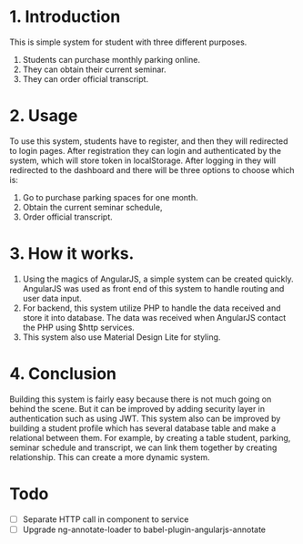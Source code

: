 # 1. Introduction
This is simple system for student with three different purposes.
1. Students can purchase monthly parking online.
2. They can obtain their current seminar.
3. They can order official transcript.

# 2. Usage
To use this system, students have to register, and then they will redirected to login pages.
After registration they can login and authenticated by the system, which will store token in localStorage.
After logging in they will redirected to the dashboard and there will be three options to choose which is:
1. Go to purchase parking spaces for one month.
2. Obtain the current seminar schedule,
3. Order official transcript.

# 3. How it works.
1. Using the magics of AngularJS, a simple system can be created quickly. AngularJS was used as front end of this system to handle routing and user data input.
2. For backend, this system utilize PHP to handle the data received and store it into database. The data was received when AngularJS contact the PHP using $http services.
3. This system also use Material Design Lite for styling.

# 4. Conclusion
Building this system is fairly easy because there is not much going on behind the scene. But it can be improved by adding security layer in authentication such as using JWT. This system also can be improved by building a student profile which has several database table and make a relational between them. For example, by creating a table student, parking, seminar schedule and transcript, we can link them together by creating relationship. This can create a more dynamic system.

# Todo

- [ ] Separate HTTP call in component to service
- [ ] Upgrade ng-annotate-loader to babel-plugin-angularjs-annotate